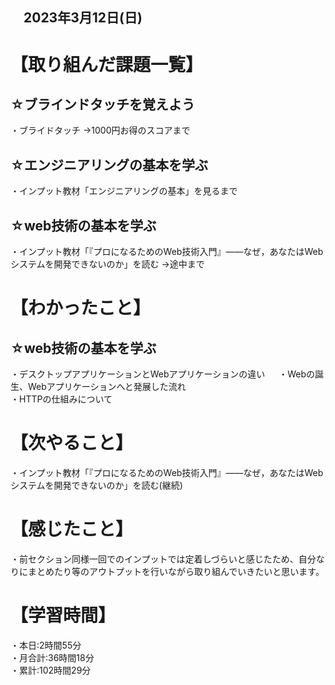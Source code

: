 ## 　2023年3月12日(日)
# 【取り組んだ課題一覧】
## ☆ブラインドタッチを覚えよう
・ブライドタッチ
→1000円お得のスコアまで
## ☆エンジニアリングの基本を学ぶ
・インプット教材「エンジニアリングの基本」を見るまで
## ☆web技術の基本を学ぶ  
・インプット教材「『プロになるためのWeb技術入門』――なぜ，あなたはWebシステムを開発できないのか」を読む
→途中まで
# 【わかったこと】
## ☆web技術の基本を学ぶ  
・デスクトップアプリケーションとWebアプリケーションの違い 　
・Webの誕生、Webアプリケーションへと発展した流れ  
・HTTPの仕組みについて
# 【次やること】
・インプット教材「『プロになるためのWeb技術入門』――なぜ，あなたはWebシステムを開発できないのか」を読む(継続)
# 【感じたこと】
・前セクション同様一回でのインプットでは定着しづらいと感じたため、自分なりにまとめたり等のアウトプットを行いながら取り組んでいきたいと思います。
# 【学習時間】
・本日:2時間55分<br>
・月合計:36時間18分<br>
・累計:102時間29分
